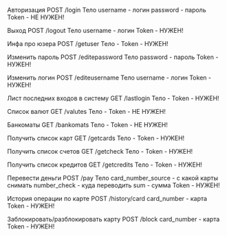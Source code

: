 Авторизация
POST /login 
Тело
username - логин
password - пароль
Token - НЕ НУЖЕН!

Выход
POST /logout
Тело
username - логин
Token - НУЖЕН!

Инфа про юзера
POST /getuser
Тело -
Token - НУЖЕН!

Изменить пароль
POST /editepassword
Тело
password - пароль
Token - НУЖЕН!

Изменить логин
POST /editeusername
Тело
username - логин
Token - НУЖЕН!

Лист последних входов в систему
GET /lastlogin
Тело -
Token - НУЖЕН!

Список валют
GET /valutes
Тело -
Token - НЕ НУЖЕН!

Банкоматы
GET /bankomats
Тело -
Token - НЕ НУЖЕН!

Получить список карт
GET /getcards
Тело -
Token - НУЖЕН!

Получить список счетов
GET /getcheck
Тело -
Token - НУЖЕН!

Получить список кредитов
GET /getcredits
Тело -
Token - НУЖЕН!

Перевести деньги
POST /pay
Тело
card_number_source - с какой карты снимать
number_check - куда переводить
sum - сумма
Token - НУЖЕН!

История операции по карте
POST /history/card
card_number - карта
Token - НУЖЕН!

Заблокировать/разблокировать карту
POST /block
card_number - карта
Token - НУЖЕН!